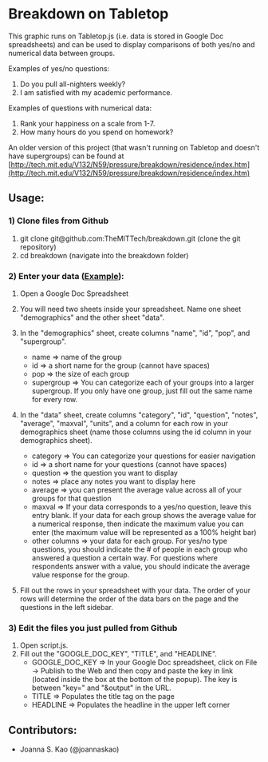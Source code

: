 Breakdown on Tabletop
============
This graphic runs on Tabletop.js (i.e. data is stored in Google Doc
spreadsheets) and can be used to display comparisons of both yes/no
and numerical data between groups.

Examples of yes/no questions: 
1. Do you pull all-nighters weekly?
2. I am satisfied with my academic performance.

Examples of questions with numerical data: 
1. Rank your happiness on a scale from 1-7. 
2. How many hours do you spend on homework?

An older version of this project (that wasn't running on Tabletop and
doesn't have supergroups) can be found at
[http://tech.mit.edu/V132/N59/pressure/breakdown/residence/index.htm](http://tech.mit.edu/V132/N59/pressure/breakdown/residence/index.htm)

Usage:
-------------
### 1) Clone files from Github
1. git clone git&#x40;github.com:TheMITTech/breakdown.git (clone the git repository)
2. cd breakdown (navigate into the breakdown folder)

### 2) Enter your data ([Example](https://docs.google.com/spreadsheet/ccc?key=0AlhEOMxfxhHtdF9Sank4TU5QTm0zekROYkkxZ09veHc)):
1. Open a Google Doc Spreadsheet

2. You will need two sheets inside your spreadsheet. Name one sheet
"demographics" and the other sheet "data".

3. In the "demographics" sheet, create columns "name", "id", "pop", and "supergroup".
    * name => name of the group
    * id => a short name for the group (cannot have spaces)
    * pop => the size of each group
    * supergroup => You can categorize each of your groups into a
      larger supergroup. If you only have one group, just fill out the
      same name for every row.

4. In the "data" sheet, create columns "category", "id", "question",
"notes", "average", "maxval", "units", and a column for each row in
your demographics sheet (name those columns using the id column in
your demographics sheet).
    * category => You can categorize your questions for easier navigation
    * id => a short name for your questions (cannot have spaces)
    * question => the question you want to display
    * notes => place any notes you want to display here
    * average => you can present the average value across all of your groups for that question
    * maxval => If your data corresponds to a yes/no question, leave
      this entry blank. If your data for each group shows the average
      value for a numerical response, then indicate the maximum value
      you can enter (the maximum value will be represented as a 100%
      height bar)
    * other columns => your data for each group. For yes/no type
      questions, you should indicate the # of people in each group who
      answered a question a certain way. For questions where respondents
      answer with a value, you should indicate the average value response
      for the group.

5. Fill out the rows in your spreadsheet with your data. The order of your rows 
will determine the order of the data bars on the page and the questions in the 
left sidebar.

### 3) Edit the files you just pulled from Github
1. Open script.js. 
2. Fill out the "GOOGLE_DOC_KEY", "TITLE", and "HEADLINE".
    * GOOGLE_DOC_KEY => In your Google Doc spreadsheet, click on File
      -> Publish to the Web and then copy and paste the key in link
      (located inside the box at the bottom of the popup). The key is
      between "key=" and "&output" in the URL.
    * TITLE => Populates the title tag on the page
    * HEADLINE => Populates the headline in the upper left corner


Contributors:
-------------
* Joanna S. Kao (@joannaskao)
